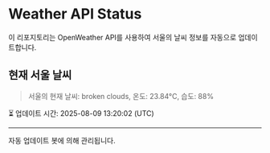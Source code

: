 
# Weather API Status

이 리포지토리는 OpenWeather API를 사용하여 서울의 날씨 정보를 자동으로 업데이트합니다.

## 현재 서울 날씨
> 서울의 현재 날씨: broken clouds, 온도: 23.84°C, 습도: 88%

⏳ 업데이트 시간: 2025-08-09 13:20:02 (UTC)

---
자동 업데이트 봇에 의해 관리됩니다.
